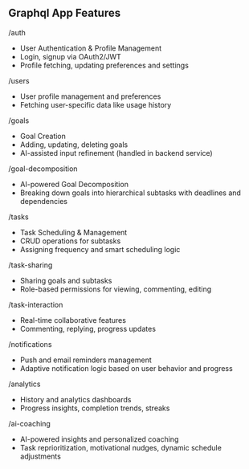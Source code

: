 ## Graphql App Features

/auth

- User Authentication & Profile Management
- Login, signup via OAuth2/JWT
- Profile fetching, updating preferences and settings

/users

- User profile management and preferences
- Fetching user-specific data like usage history

/goals

- Goal Creation
- Adding, updating, deleting goals
- AI-assisted input refinement (handled in backend service)

/goal-decomposition

- AI-powered Goal Decomposition
- Breaking down goals into hierarchical subtasks with deadlines and dependencies

/tasks

- Task Scheduling & Management
- CRUD operations for subtasks
- Assigning frequency and smart scheduling logic

/task-sharing

- Sharing goals and subtasks
- Role-based permissions for viewing, commenting, editing

/task-interaction

- Real-time collaborative features
- Commenting, replying, progress updates

/notifications

- Push and email reminders management
- Adaptive notification logic based on user behavior and progress

/analytics

- History and analytics dashboards
- Progress insights, completion trends, streaks

/ai-coaching

- AI-powered insights and personalized coaching
- Task reprioritization, motivational nudges, dynamic schedule adjustments
